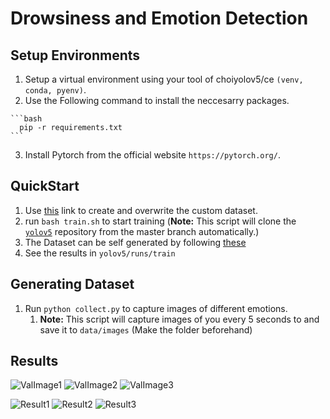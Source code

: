 # Drowsiness and Emotion Detection

## Setup Environments

  1. Setup a virtual environment using your tool of choiyolov5/ce `(venv, conda, pyenv)`.
  2. Use the Following command to install the neccesarry packages.

    ```bash
      pip -r requirements.txt
    ```
  
  3. Install Pytorch from the official website `https://pytorch.org/`.

## QuickStart

  1. Use [this](https://github.com/ultralytics/yolov5/wiki/Train-Custom-Data#11-create-datasetyaml) link to create and overwrite the custom dataset.
  2. run `bash train.sh` to start training (**Note:** This script will clone the [`yolov5`](https://github.com/ultralytics/yolov5) repository from the master branch automatically.)
  3. The Dataset can be self generated by following [these](#generating-dataset)
  4. See the results in `yolov5/runs/train`

## Generating Dataset
  
  1. Run `python collect.py` to capture images of different emotions.
     1. **Note:** This script will capture images of you every 5 seconds to and save it to `data/images` (Make the folder beforehand)


## Results

![ValImage1](yolov5/runs/train/exp/val_batch1_labels.jpg)
![ValImage2](yolov5/runs/train/exp/val_batch0_labels.jpg)
![ValImage3](yolov5/runs/train/exp/val_batch2_labels.jpg)

![Result1](yolov5/runs/train/exp/results.png)
![Result2](yolov5/runs/train/exp2/labels_correlogram.jpg)
![Result3](yolov5/runs/train/exp2/labels.jpg)
